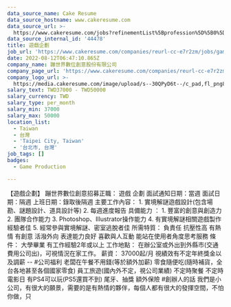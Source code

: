 ```yaml
---
data_source_name: Cake Resume
data_source_hostname: www.cakeresume.com
data_source_url: >-
  https://www.cakeresume.com/jobs?refinementList%5Bprofession%5D%5B0%5D=game-production&range%5Bsalary_range%5D%5Bmin%5D=1000000
data_source_internal_id: '44478'
title: 遊戲企劃
job_url: 'https://www.cakeresume.com/companies/reurl-cc-e7r2zm/jobs/game-planning-9370f4'
date: 2022-08-12T06:47:10.865Z
company_name: 蹦世界數位創意股份有限公司
company_page_url: 'https://www.cakeresume.com/companies/reurl-cc-e7r2zm'
company_logo_url: >-
  https://media.cakeresume.com/image/upload/s--30QPyD6t--/c_pad,fl_png8,h_200,w_200/v1586322901/bkjnlb3z086oarv6yl8g.png
salary_text: TWD37000 - TWD50000
salary_currency: TWD
salary_type: per_month
salary_min: 37000
salary_max: 50000
location_list:
  - Taiwan
  - 台灣
  - 'Taipei City, Taiwan'
  - '台北市, 台灣'
job_tags: []
badges:
  - Game Production

---
```


【遊戲企劃】 蹦世界數位創意招募正職： 遊戲 企劃 面試通知日期：當週 面試日期：隔週 上班日期：錄取後隔週 主要工作內容： 1. 實境解謎遊戲設計(包含場勘、謎題設計、道具設計等) 2. 每週進度報告 具備能力 ： 1. 豐富的創意與創造力 2. 團隊合作能力 3. Photoshop、Illustrator操作能力 4. 有實境解謎相關遊戲製作經驗者佳 5. 經常參與實境解謎、密室逃脫者佳 所需特質： 負責任 抗壓性高 有熱情 有創意 活潑外向 表達能力良好 喜歡與人互動 能站在使用者角度思考服務 條件： 大學畢業 有工作經驗2年或以上 工作地點： 在辦公室或外出到外縣市(交通費用公司出)，可視情況在家工作。 薪資： 37000起/月 視績效有不定年終獎金以及調薪 -- #公司福利 老闆在午餐不用錢(等於額外加薪) 零食隨便吃(隨時補貨，全台各地甚至各個國家零食) 員工旅遊(國內外不定，視公司業績) 不定時聚餐 不定時電影日 有PS4可以玩(PS5還買不到) 尾牙、抽獎 額外保險 #創辦人的話 我們是小公司，有很大的願景，需要的是有熱情的夥伴，每個人都有很大的發揮空間，不怕你做，只